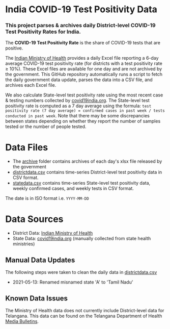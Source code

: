 # India COVID-19 Test Positivity Data
### This project parses & archives daily District-level COVID-19 Test Positivity Rates for India.

The **COVID-19 Test Positivity Rate** is the share of COVID-19 tests that are positive.

The [Indian Ministry of Health](https://www.mohfw.gov.in/) provides a daily Excel file reporting a 6-day average COVID-19 test positivity rate (for districts with a test positivity rate ≥ 10%). These Excel files are available for one day and are not archived by the government. This GitHub  repository automatically runs a script to fetch the daily government data update, parses the data into a CSV file, and archives each Excel file.

We also calculate State-level test positivity rate using the most recent case & testing numbers collected by [covid19india.org](https://github.com/covid19india/api). The State-level test positivity rate is computed as a 7 day average using the formula: `test positivity rate (7 day average) = confirmed cases in past week / tests conducted in past week`. Note that there may be some discrepancies between states depending on whether they report the number of samples tested or the number of people tested.

# Data Files

- The [archive](https://github.com/aatishb/indiatestpositivitydata/tree/main/archive) folder contains archives of each day's xlsx file released by the government
- [districtdata.csv](https://github.com/aatishb/indiatestpositivitydata/blob/main/districtdata.csv) contains time-series District-level test positivity data in CSV format.
- [statedata.csv](https://github.com/aatishb/indiatestpositivitydata/blob/main/statedata.csv) contains time-series State-level test positivity data, weekly confirmed cases, and weekly tests in CSV format.

The date is in ISO format i.e. `YYYY-MM-DD`

# Data Sources
- District Data: [Indian Ministry of Health](https://www.mohfw.gov.in/)
- State Data: [covid19india.org](https://github.com/covid19india/api) (manually collected from state health ministries)
 
## Manual Data Updates

The following steps were taken to clean the daily data in [districtdata.csv](https://github.com/aatishb/indiatestpositivitydata/blob/main/data.csv)

- 2021-05-13: Renamed misnamed state 'A' to 'Tamil Nadu'

## Known Data Issues

The Ministry of Health data does not currently include District-level data for Telangana. This data can be found on the Telangana Department of Health [Media Bulletins](https://covid19.telangana.gov.in/announcements/media-bulletins/).
